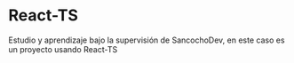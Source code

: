 # React-TS
Estudio y aprendizaje bajo la supervisión de SancochoDev, en este caso es un proyecto usando React-TS
